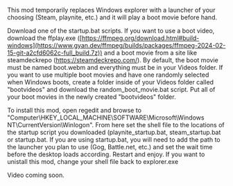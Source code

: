 This mod temporarily replaces Windows explorer with a launcher of your choosing (Steam, playnite, etc.) and it will play a boot movie before hand.

Download one of the startup.bat scripts. If you want to use a boot video, download the ffplay.exe ([https://ffmpeg.org/download.html#build-windows](https://www.gyan.dev/ffmpeg/builds/packages/ffmpeg-2024-02-15-git-a2cfd6062c-full_build.7z)) and a boot movie from a site like steamdeckrepo (https://steamdeckrepo.com/). By default, the boot movie must be named boot.webm and everything must be in your Videos folder. If you want to use multiple boot movies and have one randomly selected when Windows boots, create a folder inside of your Videos folder called "bootvideos" and download the random_boot_movie.bat script. Put all of your boot movies in the newly created "bootvideos" folder.

To install this mod, open regedit and browse to "Computer\HKEY_LOCAL_MACHINE\SOFTWARE\Microsoft\Windows NT\CurrentVersion\Winlogon\". From here set the shell file to the locations of the startup script you downloaded (playnite_startup.bat, steam_startup.bat or startup.bat. If you are using startup.bat, you will need to add the path to the launcher you plan to use (Gog, Battle.net, etc.) and set the wait time before the desktop loads according. Restart and enjoy. If you want to unistall this mod, change your shell file back to explorer.exe

Video coming soon.
